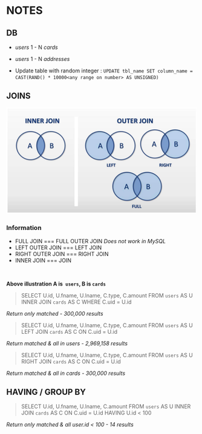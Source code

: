 # NOTES

## DB 

- *users* 1 - N *cards*
- *users* 1 - N *addresses*

- Update table with random integer : `UPDATE tbl_name SET column_name = CAST(RAND() * 10000<any range on number> AS UNSIGNED)`

 ## JOINS

<img src="./assets/join-illustration.jpg"/>

### Information

- FULL JOIN === FULL OUTER JOIN *Does not work in MySQL*
- LEFT OUTER JOIN === LEFT JOIN
- RIGHT OUTER JOIN === RIGHT JOIN
- INNER JOIN === JOIN
<br>

**Above illustration A is` users`, B is `cards`**
<br>

> SELECT U.id, U.fname, U.lname, C.type, C.amount
FROM `users` AS U 
INNER JOIN `cards` AS C 
WHERE C.uid = U.id

*Return only matched - 300,000 results*
<br>

> SELECT U.id, U.fname, U.lname, C.type, C.amount
FROM `users` AS U 
LEFT JOIN `cards` AS C 
ON C.uid = U.id

*Return matched & all in users - 2,969,158 results*
<br>

> SELECT U.id, U.fname, U.lname, C.type, C.amount
FROM `users` AS U 
RIGHT JOIN `cards` AS C 
ON C.uid = U.id

*Return matched & all in cards - 300,000 results*
<br>

## HAVING / GROUP BY

> SELECT U.id, U.fname, U.lname, C.amount
FROM `users` AS U 
INNER JOIN `cards` AS C 
ON C.uid = U.id
HAVING U.id < 100

*Return only matched & all user.id < 100 - 14 results*
<br>